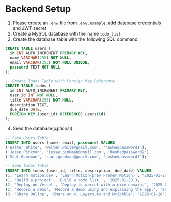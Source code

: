 # Backend Setup

1. Please create an `.env` file from `.env.example`, add database credentials and JWT secret
2. Create a MySQL database with the name `todo_list`
3. Create the database table with the following SQL command:

```sql
CREATE TABLE users (
  id INT AUTO_INCREMENT PRIMARY KEY,
  name VARCHAR(255) NOT NULL,
  email VARCHAR(255) NOT NULL UNIQUE,
  password TEXT NOT NULL
);

-- Create Todos Table with Foreign Key Reference
CREATE TABLE todos (
  id INT AUTO_INCREMENT PRIMARY KEY,
  user_id INT NOT NULL,
  title VARCHAR(255) NOT NULL,
  description TEXT,
  due_date DATE,
  FOREIGN KEY (user_id) REFERENCES users(id)
);
```

4. Seed the database(optional):

```sql
-- Seed Users Table
INSERT INTO users (name, email, password) VALUES
('Walter White', 'walter.white@gmail.com', 'hashedpassword1'),
('Jesse Pinkman', 'jesse.pinkman@gmail.com', 'hashedpassword2'),
('Saul Goodman', 'saul.goodman@gmail.com', 'hashedpassword3');

-- Seed Todos Table
INSERT INTO todos (user_id, title, description, due_date) VALUES
(1, 'Learn motion.dev', 'Learn Motion(prev Framer Motion)', '2025-01-25'),
(1, 'Build a project', 'Build a todo list.', '2025-01-28'),
(2, 'Deploy on Vercel', 'Deploy to vercel with a nice domain.', '2025-01-28'),
(2, 'Record a demo', 'Record a demo using and explaining the app.', '2025-01-28'),
(3, 'Share Online', 'Share on X, Layers.to and Dribbble', '2025-01-28');

```

